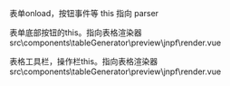 

表单onload，按钮事件等 this 指向 parser

表单底部按钮的this。指向表格渲染器 src\components\tableGenerator\preview\jnpf\render.vue

表格工具栏，操作栏this。指向表格渲染器 src\components\tableGenerator\preview\jnpf\render.vue

